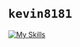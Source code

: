 # `kevin8181`

[![My Skills](https://skillicons.dev/icons?i=ts,nodejs,astro,react,tailwind,cloudflare,vercel,postgres,discord,discordjs,docker,pnpm,vscodium,githubactions,linux,md&perLine=4)](https://skillicons.dev)
